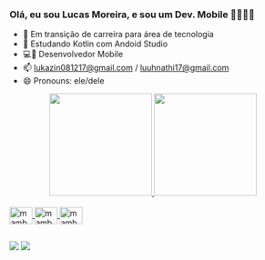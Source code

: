 ### Olá, eu sou Lucas Moreira, e sou um Dev. Mobile ✌🏾✊🏾


- 🔭 Em transição de carreira para área de tecnologia
- 🌱 Estudando Kotlin com Andoid Studio
- 💻📲 Desenvolvedor Mobile
- 📫 lukazin081217@gmail.com / luuhnathi17@gmail.com
- 😄 Pronouns: ele/dele


<div align="center">
  <a href="https://github.com/BlackMamba0812">
  <img height="180em" src="https://github-readme-stats.vercel.app/api?username=BlackMamba0812&show_icons=true&theme=gruvbox&include_all_commits=true&count_private=true"/>
  <img height="180em" src="https://github-readme-stats.vercel.app/api/top-langs/?username=BlackMamba0812&layout=compact&langs_count=7&theme=gruvbox"/>
</div>
  
  <div style="display: inline_block"><br>
   <img align="center" alt="mamba-kt" height="30" width="40" src="https://cdn.jsdelivr.net/gh/devicons/devicon/icons/kotlin/kotlin-original.svg" />
   <img align="center" alt="mamba-kt" height="30" width="40" src="https://cdn.jsdelivr.net/gh/devicons/devicon/icons/android/android-original.svg" />
   <img align="center" alt="mamba-kt" height="30" width="40" src="https://cdn.jsdelivr.net/gh/devicons/devicon/icons/androidstudio/androidstudio-original.svg" />
  </div>  
    

   ## 
  
  <div>
    <a href="https://www.linkedin.com/in/lucas-moreira-50aa8b216?lipi=urn%3Ali%3Apage%3Ad_flagship3_profile_view_base_contact_details%3BXSm1pf34TY2PDs%2FekskZNg%3D%3D" target="_blank"><img src="https://img.shields.io/badge/-LinkedIn-%230077B5?style=for-the-badge&logo=linkedin&logoColor=white" target="_blank"></a> 
    <a href = "luuhnathi17@gmail.com"><img src="https://img.shields.io/badge/-Gmail-%23333?style=for-the-badge&logo=gmail&logoColor=white" target="_blank"></a>
    
    
    
 
